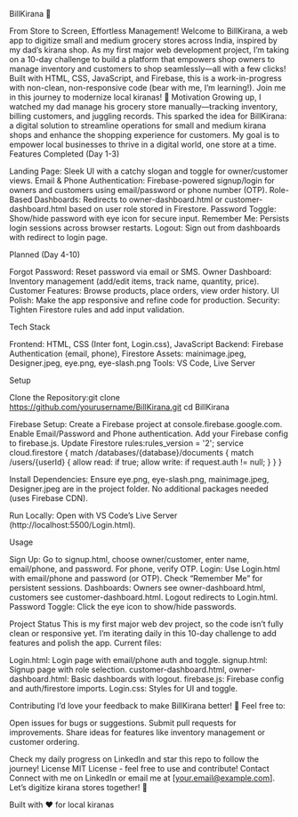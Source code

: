 BillKirana 🛒

From Store to Screen, Effortless Management!
Welcome to BillKirana, a web app to digitize small and medium grocery stores across India, inspired by my dad’s kirana shop. As my first major web development project, I’m taking on a 10-day challenge to build a platform that empowers shop owners to manage inventory and customers to shop seamlessly—all with a few clicks! Built with HTML, CSS, JavaScript, and Firebase, this is a work-in-progress with non-clean, non-responsive code (bear with me, I’m learning!). Join me in this journey to modernize local kiranas! 🚀
Motivation
Growing up, I watched my dad manage his grocery store manually—tracking inventory, billing customers, and juggling records. This sparked the idea for BillKirana: a digital solution to streamline operations for small and medium kirana shops and enhance the shopping experience for customers. My goal is to empower local businesses to thrive in a digital world, one store at a time.
Features
Completed (Day 1-3)

Landing Page: Sleek UI with a catchy slogan and toggle for owner/customer views.
Email & Phone Authentication: Firebase-powered signup/login for owners and customers using email/password or phone number (OTP).
Role-Based Dashboards: Redirects to owner-dashboard.html or customer-dashboard.html based on user role stored in Firestore.
Password Toggle: Show/hide password with eye icon for secure input.
Remember Me: Persists login sessions across browser restarts.
Logout: Sign out from dashboards with redirect to login page.

Planned (Day 4-10)

Forgot Password: Reset password via email or SMS.
Owner Dashboard: Inventory management (add/edit items, track name, quantity, price).
Customer Features: Browse products, place orders, view order history.
UI Polish: Make the app responsive and refine code for production.
Security: Tighten Firestore rules and add input validation.

Tech Stack

Frontend: HTML, CSS (Inter font, Login.css), JavaScript
Backend: Firebase Authentication (email, phone), Firestore
Assets: mainimage.jpeg, Designer.jpeg, eye.png, eye-slash.png
Tools: VS Code, Live Server

Setup

Clone the Repository:git clone https://github.com/yourusername/BillKirana.git
cd BillKirana


Firebase Setup:
Create a Firebase project at console.firebase.google.com.
Enable Email/Password and Phone authentication.
Add your Firebase config to firebase.js.
Update Firestore rules:rules_version = '2';
service cloud.firestore {
  match /databases/{database}/documents {
    match /users/{userId} {
      allow read: if true;
      allow write: if request.auth != null;
    }
  }
}




Install Dependencies:
Ensure eye.png, eye-slash.png, mainimage.jpeg, Designer.jpeg are in the project folder.
No additional packages needed (uses Firebase CDN).


Run Locally:
Open with VS Code’s Live Server (http://localhost:5500/Login.html).



Usage

Sign Up: Go to signup.html, choose owner/customer, enter name, email/phone, and password. For phone, verify OTP.
Login: Use Login.html with email/phone and password (or OTP). Check “Remember Me” for persistent sessions.
Dashboards: Owners see owner-dashboard.html, customers see customer-dashboard.html. Logout redirects to Login.html.
Password Toggle: Click the eye icon to show/hide passwords.

Project Status
This is my first major web dev project, so the code isn’t fully clean or responsive yet. I’m iterating daily in this 10-day challenge to add features and polish the app. Current files:

Login.html: Login page with email/phone auth and toggle.
signup.html: Signup page with role selection.
customer-dashboard.html, owner-dashboard.html: Basic dashboards with logout.
firebase.js: Firebase config and auth/firestore imports.
Login.css: Styles for UI and toggle.

Contributing
I’d love your feedback to make BillKirana better! 🙌 Feel free to:

Open issues for bugs or suggestions.
Submit pull requests for improvements.
Share ideas for features like inventory management or customer ordering.

Check my daily progress on LinkedIn and star this repo to follow the journey!
License
MIT License - feel free to use and contribute!
Contact
Connect with me on LinkedIn or email me at [your.email@example.com]. Let’s digitize kirana stores together! 🛒

Built with ❤️ for local kiranas
